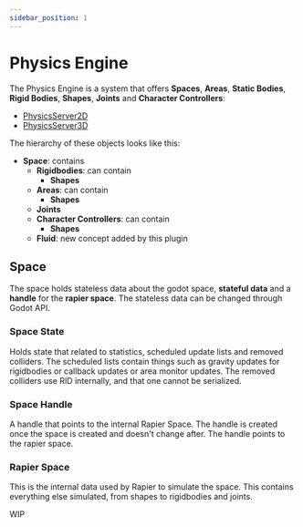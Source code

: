 ```yaml
---
sidebar_position: 1
---
```


# Physics Engine

The Physics Engine is a system that offers **Spaces**, **Areas**, **Static Bodies**, **Rigid Bodies**, **Shapes**, **Joints** and **Character Controllers**:
- [PhysicsServer2D](https://docs.godotengine.org/en/stable/classes/class_physicsserver2dextension.html#class-physicsserver2dextension)
- [PhysicsServer3D](https://docs.godotengine.org/en/stable/classes/class_physicsserver3dextension.html#class-physicsserver3dextension)

The hierarchy of these objects looks like this:

- **Space**: contains
  - **Rigidbodies**: can contain
    - **Shapes**
  - **Areas**: can contain
    - **Shapes**
  - **Joints**
  - **Character Controllers**: can contain
    - **Shapes**
  - **Fluid**: new concept added by this plugin

## Space

The space holds stateless data about the godot space, **stateful data** and a **handle** for the **rapier space**. The stateless data can be changed through Godot API.

### Space State

Holds state that related to statistics, scheduled update lists and removed colliders. The scheduled lists contain things such as gravity updates for rigidbodies or callback updates or area monitor updates. The removed colliders use RID internally, and that one cannot be serialized.

### Space Handle

A handle that points to the internal Rapier Space. The handle is created once the space is created and doesn't change after. The handle points to the rapier space.

### Rapier Space

This is the internal data used by Rapier to simulate the space. This contains everything else simulated, from shapes to rigidbodies and joints.

WIP